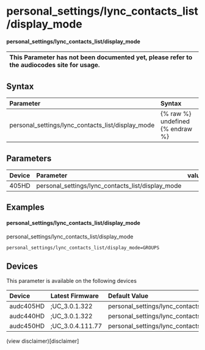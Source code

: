﻿---
description: personal_settings/lync_contacts_list/display_mode
search: false
---

# personal_settings/lync_contacts_list/display_mode

#### personal_settings/lync_contacts_list/display_mode


| This Parameter has not been documented yet, please refer to the audiocodes site for usage.  |
| :--- |

## Syntax
| Parameter | Syntax |
| :--- | :--- |
|personal_settings/lync_contacts_list/display_mode | {% raw %} undefined {% endraw %} |

## Parameters
|Device|Parameter|value|Description|
|:---|:---|:---|:---|
| 405HD | personal_settings/lync_contacts_list/display_mode |  |  |

## Examples
#### personal_settings/lync_contacts_list/display_mode

personal_settings/lync_contacts_list/display_mode

```
personal_settings/lync_contacts_list/display_mode=GROUPS
```

## Devices
This parameter is available on the following devices

| Device | Latest Firmware | Default Value |
|:---|:---|:---|
| audc405HD | ;UC_3.0.1.322 | personal_settings/lync_contacts_list/display_mode=GROUPS 
| audc440HD | ;UC_3.0.1.322 | personal_settings/lync_contacts_list/display_mode=GROUPS 
| audc450HD | ;UC_3.0.4.111.77 | personal_settings/lync_contacts_list/display_mode=GROUPS 

(view disclaimer)[disclaimer]
